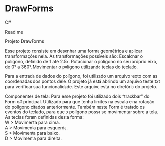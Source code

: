 # DrawForms
C#

Read me 

Projeto DrawForms

Esse projeto consiste em desenhar uma forma geométrica e aplicar transformações nela.
As transformações possíveis são: 
Escalonar o polígono, definido de 1 até 2.5x.
Rotacionar o polígono no seu próprio eixo, de 0° a 360°.
Movimentar o polígono utilizando teclas do teclado.

Para a entrada de dados do polígono, foi utilizado um arquivo texto com as coordenadas dos pontos dele. O projeto já está abrindo um arquivo teste.txt para verificar sua funcionalidade. Este arquivo está no diretório do projeto.

Componentes de tela:
Para esse projeto foi utilizado dois “trackbar" do Form c# principal.
Utilizado para que tenha limites na escala e na rotação do polígono citados anteriormente.
Também neste Form é tratado os eventos do teclado, para que o polígono possa se movimentar sobre a tela. As teclas foram definidas desta forma: <br/>
W > Movimenta para cima. <br/>
A > Movimenta para esquerda. <br/>
S > Movimenta para baixo. <br/>
D > Movimenta para direita.

